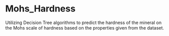 # Mohs_Hardness
Utilizing Decision Tree algorithms to predict the hardness of the mineral on the Mohs scale of hardness based on the properties given from the  dataset.

